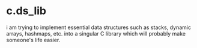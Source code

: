 # c.ds_lib
i am trying to implement essential data structures such as stacks, dynamic arrays, hashmaps, etc. into a singular C library which will probably make someone's life easier.
